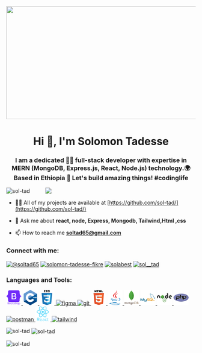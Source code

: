 <img src="https://static.vecteezy.com/system/resources/previews/000/523/378/non_2x/web-development-application-design-coding-and-programming-on-laptop-and-smartphone-concept-with-programming-language-and-program-code-and-layout-on-screen-vector.jpg" width="1000%" height="300"/>

<h1 align="center">Hi 👋, I'm Solomon Tadesse</h1>
<h3 align="center">I am a dedicated 👩‍💻 full-stack developer with expertise in MERN (MongoDB, Express.js, React, Node.js) technology.🌍 Based in Ethiopia 🚀 Let's build amazing things! #codinglife</h3>
<img align="right" width="400"  
border-radius:"100%"  src="https://camo.githubusercontent.com/19db51af5f90f1b152bc0b9078f5fe97053955be5074f03f17019c70345bdcdb/68747470733a2f2f6d69726f2e6d656469756d2e636f6d2f6d61782f313336302f302a37513379765349765f7430696f4a2d5a2e676966"/>
<p align="left"> <img src="https://komarev.com/ghpvc/?username=sol-tad&label=Profile%20views&color=0e75b6&style=flat" alt="sol-tad" /> </p>

- 👨‍💻 All of my projects are available at [https://github.com/sol-tad/](https://github.com/sol-tad/)

- 💬 Ask me about **react, node, Express, Mongodb, Tailwind,Html ,css**

- 📫 How to reach me **soltad65@gmail.com**

<h3 align="left">Connect with me:</h3>
<p align="left">
<a href="https://twitter.com/@soltad65" target="blank"><img align="center" src="https://raw.githubusercontent.com/rahuldkjain/github-profile-readme-generator/master/src/images/icons/Social/twitter.svg" alt="@soltad65" height="30" width="40" /></a>
<a href="https://linkedin.com/in/solomon-tadesse-fikre" target="blank"><img align="center" src="https://raw.githubusercontent.com/rahuldkjain/github-profile-readme-generator/master/src/images/icons/Social/linked-in-alt.svg" alt="solomon-tadesse-fikre" height="30" width="40" /></a>
<a href="https://fb.com/solabest" target="blank"><img align="center" src="https://raw.githubusercontent.com/rahuldkjain/github-profile-readme-generator/master/src/images/icons/Social/facebook.svg" alt="solabest" height="30" width="40" /></a>
<a href="https://instagram.com/sol__tad" target="blank"><img align="center" src="https://raw.githubusercontent.com/rahuldkjain/github-profile-readme-generator/master/src/images/icons/Social/instagram.svg" alt="sol__tad" height="30" width="40" /></a>
</p>

<h3 align="left">Languages and Tools:</h3>
<p align="left"> <a href="https://getbootstrap.com" target="_blank" rel="noreferrer"> <img src="https://raw.githubusercontent.com/devicons/devicon/master/icons/bootstrap/bootstrap-plain-wordmark.svg" alt="bootstrap" width="40" height="40"/> </a> <a href="https://www.w3schools.com/cpp/" target="_blank" rel="noreferrer"> <img src="https://raw.githubusercontent.com/devicons/devicon/master/icons/cplusplus/cplusplus-original.svg" alt="cplusplus" width="40" height="40"/> </a> <a href="https://www.w3schools.com/css/" target="_blank" rel="noreferrer"> <img src="https://raw.githubusercontent.com/devicons/devicon/master/icons/css3/css3-original-wordmark.svg" alt="css3" width="40" height="40"/> </a> <a href="https://www.figma.com/" target="_blank" rel="noreferrer"> <img src="https://www.vectorlogo.zone/logos/figma/figma-icon.svg" alt="figma" width="40" height="40"/> </a> <a href="https://git-scm.com/" target="_blank" rel="noreferrer"> <img src="https://www.vectorlogo.zone/logos/git-scm/git-scm-icon.svg" alt="git" width="40" height="40"/> </a> <a href="https://www.w3.org/html/" target="_blank" rel="noreferrer"> <img src="https://raw.githubusercontent.com/devicons/devicon/master/icons/html5/html5-original-wordmark.svg" alt="html5" width="40" height="40"/> </a> <a href="https://www.java.com" target="_blank" rel="noreferrer"> <img src="https://raw.githubusercontent.com/devicons/devicon/master/icons/java/java-original.svg" alt="java" width="40" height="40"/> </a> <a href="https://www.mongodb.com/" target="_blank" rel="noreferrer"> <img src="https://raw.githubusercontent.com/devicons/devicon/master/icons/mongodb/mongodb-original-wordmark.svg" alt="mongodb" width="40" height="40"/> </a> <a href="https://www.mysql.com/" target="_blank" rel="noreferrer"> <img src="https://raw.githubusercontent.com/devicons/devicon/master/icons/mysql/mysql-original-wordmark.svg" alt="mysql" width="40" height="40"/> </a> <a href="https://nodejs.org" target="_blank" rel="noreferrer"> <img src="https://raw.githubusercontent.com/devicons/devicon/master/icons/nodejs/nodejs-original-wordmark.svg" alt="nodejs" width="40" height="40"/> </a> <a href="https://www.php.net" target="_blank" rel="noreferrer"> <img src="https://raw.githubusercontent.com/devicons/devicon/master/icons/php/php-original.svg" alt="php" width="40" height="40"/> </a> <a href="https://postman.com" target="_blank" rel="noreferrer"> <img src="https://www.vectorlogo.zone/logos/getpostman/getpostman-icon.svg" alt="postman" width="40" height="40"/> </a> <a href="https://reactjs.org/" target="_blank" rel="noreferrer"> <img src="https://raw.githubusercontent.com/devicons/devicon/master/icons/react/react-original-wordmark.svg" alt="react" width="40" height="40"/> </a> <a href="https://tailwindcss.com/" target="_blank" rel="noreferrer"> <img src="https://www.vectorlogo.zone/logos/tailwindcss/tailwindcss-icon.svg" alt="tailwind" width="40" height="40"/> </a> </p>

<p><img align="left" src="https://github-readme-stats.vercel.app/api/top-langs?username=sol-tad&show_icons=true&theme=dark&locale=en&layout=compact" alt="sol-tad" /></p>

<p>&nbsp;<img align="center" src="https://github-readme-stats.vercel.app/api?username=sol-tad&show_icons=true&theme=dark&locale=en" alt="sol-tad" /></p>

<p><img align="center" src="https://github-readme-streak-stats.herokuapp.com/?user=sol-tad&theme=dark" alt="sol-tad" /></p>
